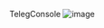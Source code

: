 TelegConsole
![image](https://github.com/user-attachments/assets/5b379e15-b834-45cb-83b4-66a800cc2178)
